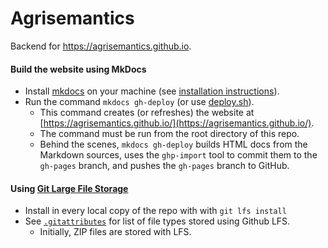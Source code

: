 # Agrisemantics

Backend for https://agrisemantics.github.io.

#### Build the website using MkDocs

* Install [mkdocs](http://mkdocs.org) on your machine (see [installation instructions](http://www.mkdocs.org/#installation)).
* Run the command `mkdocs gh-deploy` (or use [deploy.sh](https://github.com/agrisemantics/agrisemantics.github.io)).  
    * This command creates (or refreshes) the website at [https://agrisemantics.github.io/](https://agrisemantics.github.io/).  
    * The command must be run from the root directory of this repo.  
    * Behind the scenes, `mkdocs gh-deploy` builds HTML docs from the Markdown sources, uses the `ghp-import` tool to commit them to the `gh-pages` branch, and pushes the `gh-pages` branch to GitHub.

#### Using [Git Large File Storage](https://git-lfs.github.com/)

* Install in every local copy of the repo with with `git lfs install`
* See [`.gitattributes`](https://github.com/agrisemantics/website/blob/master/.gitattributes) for list of file types stored using Github LFS.
  * Initially, ZIP files are stored with LFS.

